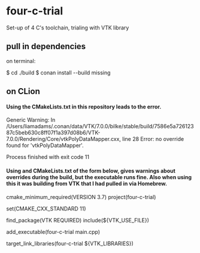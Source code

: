 # four-c-trial
Set-up of 4 C's toolchain, trialing with VTK library

## pull in dependencies

on terminal:

$ cd ./build
$ conan install --build missing

## on CLion

#### Using the CMakeLists.txt in this repository leads to the error.

Generic Warning: In /Users/liamadams/.conan/data/VTK/7.0.0/bilke/stable/build/7586e5a72612387c5beb630c8ff07f1a397d08b6/VTK-7.0.0/Rendering/Core/vtkPolyDataMapper.cxx, line 28
Error: no override found for 'vtkPolyDataMapper'.

Process finished with exit code 11

#### Using and CMakeLists.txt of the form below, gives warnings about overrides during the build, but the executable runs fine. Also when using this it was building from VTK that I had pulled in via Homebrew.

cmake_minimum_required(VERSION 3.7)
project(four-c-trial)

set(CMAKE_CXX_STANDARD 11)

find_package(VTK REQUIRED)
include(${VTK_USE_FILE})

add_executable(four-c-trial main.cpp)

target_link_libraries(four-c-trial ${VTK_LIBRARIES})

